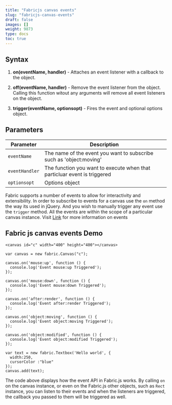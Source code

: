 ```yaml
---
title: "Fabricjs canvas events"
slug: "fabricjs-canvas-events"
draft: false
images: []
weight: 9873
type: docs
toc: true
---
```


## Syntax
1. **on(eventName, handler)** - Attaches an event listener with a callback to the object.

2. **off(eventName, handler)** - Remove the event listener from the object. Calling this function witout any arguments will remove all event listeners on the object.

3. **trigger(eventName, optionsopt)** - Fires the event and optional options object.

## Parameters
| Parameter | Description|
| ------ | ------ |
| `eventName`| The name of the event you want to subscribe such as 'object:moving'|
| `eventHandler`| The function you want to execute when that particluar event is triggered|
| `optionsopt`| Options object|

Fabric supports a number of events to allow for interactivity and extensibility. In order to subscribe to events for a canvas use the `on` method the way its used in jQuery. And you wish to manually trigger any event use the `trigger` method. All the events are within the scope of a particular canvas instance. Visit [Link][1] for more information on events


  [1]: https://github.com/kangax/fabric.js/wiki/Working-with-events

## Fabric js canvas events Demo
<!-- language: lang-html -->
    <canvas id="c" width="400" height="400"></canvas>

<!-- language: lang-js -->
    var canvas = new fabric.Canvas("c");

    canvas.on('mouse:up', function () {
      console.log('Event mouse:up Triggered');
    });

    canvas.on('mouse:down', function () {
      console.log('Event mouse:down Triggered');
    });

    canvas.on('after:render', function () {
      console.log('Event after:render Triggered');
    });

    canvas.on('object:moving', function () {
      console.log('Event object:moving Triggered');
    });

    canvas.on('object:modified', function () {
      console.log('Event object:modified Triggered');
    });

    var text = new fabric.Textbox('Hello world', {
      width:250,
      cursorColor :"blue"
    });
    canvas.add(text);

The code above displays how the event API in Fabric.js works. By calling
`on` on the canvas instance, or even on the Fabric.js other objects,
such as `Rect` instance, you can listen to their events and when the 
listeners are triggered, the callback you passed to them will be 
triggered as well.

